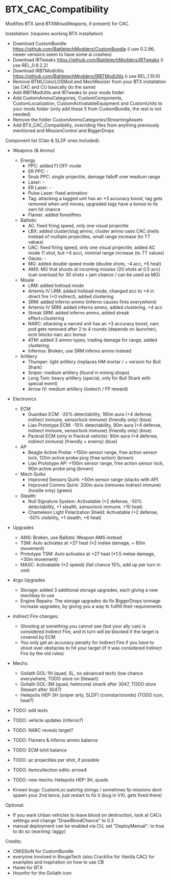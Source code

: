 # BTX_CAC_Compatibility

Modifies BTX (and BTXMinusWeapons, if present) for CAC.

Installation: (requires working BTX installation)
 - Download CustomBundle https://github.com/BattletechModders/CustomBundle		(i use 0.2.96, newer versions seem to have some ai crashes)
 - Download IRTweaks https://github.com/BattletechModders/IRTweaks				(i use REL_0.9.2.2)
 - Download IRBTModUtils https://github.com/BattletechModders/IRBTModUtils		(i use REL_1.10.0)
 - Remove BTMLColorLOSMod and MechResizer from your BTX installation (as CAC and CU basically do the same)
 - Add IRBTModUtils and IRTweaks to your mods folder
 - Add CustomAmmoCategories, CustomComponents, CustomLocalization, CustomActivatableEquipment and CustomUnits to your mods folder (only add these 5 from CustomBundle, the rest is not needed)
 - Remove the folder CustomAmmoCategories/StreamingAssets
 - Add BTX_CAC_Compatibility, overriding files from anything previously mentioned and MissionControl and BiggerDrops


Component list (Clan & SLDF ones included):
- Weapons (& Ammo)
    - Energy
        - PPC: added FI OFF mode
        - ER PPC: -
        - Snub PPC: single projectile, damage falloff over medium range
        - Laser: -
        - ER Laser: -
        - Pulse Laser: fixed animation
        - Tag: attacking a tagged unit has an +3 accuracy boost, tag gets removed when unit moves, upgraded tags have a bonus to its own hit chance
        - Flamer: added forestfires
    - Ballistic
        - AC: fixed firing speed, only one visual projectile
        - LBX: added cluster/slug ammo, cluster ammo uses CAC shells instead of multiple projectiles, small range increase (to TT values)
        - UAC: fixed firing speed, only one visual projectile, added AC mode (1 shot, but +4 acc), minimal range increase (to TT values)
        - Gauss: -
        - MG: added double speed mode (double shots, -4 acc, +5 heat)
		- AMS: MG that shoots at incoming missles (20 shots at 0.5 acc) (can overload for 30 shots + jam chance / can be used as MG)
    - Missle
        - LRM: added hotload mode
        - Artemis IV LRM: added hotload mode, changed acc to +4 in direct fire (+0 indirect), added clustering
        - SRM: added inferno ammo (inferno causes fires everywhere)
        - Artemis IV SRM: added inferno ammo, added clustering, +4 acc
        - Streak SRM: added inferno ammo, added streak effect+clustering
        - NARC: attacking a narced unit has an +3 accuracy boost, narc pod gets removed after 2 to 4 rounds (depends on launcher), ecm blocks narc acc bonus
        - ATM: added 3 ammo types, trading damage for range, added clustering
        - Infernos: Broken, use SRM inferno ammo instead
    - Artillery
        - Thumper: light artillery (replaces HM mortar / + version for Bull Shark)
        - Sniper: medium artillery (found in mining shops)
        - Long Tom: heavy artillery (special, only for Bull Shark with special event)
        - Arrow IV: medium artillery (lostech / FP reward)
- Electronics
    - ECM
        - Guardian ECM: -20% detectability, 180m aura (+4 defense, indirect immune, sensorlock immune) (friendly only) (blue)
        - Liao Prototype ECM: -10% detectability, 90m aura (+4 defense, indirect immune, sensorlock immune) (friendly only) (blue)
        - Packrat ECM (only in Packrat vehicle): 90m aura (+4 defense, indirect immune) (friendly + enemy) (blue)
    - AP
        - Beagle Active Probe: +150m sensor range, free action sensor lock, 120m active probe ping (free action) (brown)
        - Liao Prototype AP: +100m sensor range, free action sensor lock, 90m active probe ping (brown)
    - Mech Quiks
        - Improved Sensors Quirk: +50m sensor range (stacks with AP)
        - Improved Comms Quirk: 200m aura (removes indirect immune) (hostile only) (green)
	- Stealth:
		- Null Signature System: Activatable (+2 defense, -50% detectability, +1 stealth, sensorlock immune, +10 heat)
		- Chameleon Light Polarization Shield: Activatable (+2 defense, -50% visibility, +1 stealth, +6 heat)
- Upgrades
	- AMS: Broken, use Ballistic Weapon AMS instead
	- TSM: Auto activates at >27 heat (\*2 melee damage, + 60m movement)
	- Prototype TSM: Auto activates at >27 heat (\*1.5 melee damage, +30m movement)
	- MASC: Activatable (\*2 speed) (fail chance 15%, add up per turn in use)
- Argo Upgrades
	- Storage: added 3 additional storage upgrades, each giving a new mechbay to use
	- Engine Repairs: The storage upgrades do fix BiggerDrops tonnage increase upgrades, by giving you a way to fullfill their requirements
- Indirect Fire changes:
	- Shooting at something you cannot see (but your ally can) is considered Indirect Fire, and in turn will be blocked if the target is covered by ECM
	- You only get an accuracy penalty for Indirect Fire if you have to shoot over obstacles to hit your target (if it was considered Indirect Fire by the old rules)
- Mechs:
	- Goliath GOL-1H (quad, SL, no advanced tech) (low chance everywhere, TODO store on Stewart)
	- Goliath GOL-3M (quad, helmcore) (marik after 3047, TODO store Stewart after 3047)
	- Helepolis HEP-3H (sniper arty, SLDF) (comstar/snords) (TODO icon, heat?)
 
 - TODO: edit texts
 - TODO: vehicle updates (inferno?)
 - TODO: NARC reveals target?
 - TODO: Flamers & Inferno ammo balance
 - TODO: ECM tohit balance
 - TODO: ac projectiles per shot, if possible
 - TODO: itemcollection edits: arrow4
 - TODO: new mechs: Helepolis HEP-3H, quads
 - Known bugs: CustomLoc patchig strings / sometimes fp missions dont spawn your 2nd lance, just restart to fix it (bug in VXI, gets fixed there)

Optional:
 - If you want Urban vehicles to leave blood on destruction, look at CACs settings and change "DrawBloodChance" to 0.3
 - manual deployment can be enabled via CU, set "DeployManual": to true to do so (warning: laggy)
 
Credits:
- CMiSSioN for CustomBundle
- everyone involved in RougeTech (also Crackfox for Vanilla CAC) for examples and inspiration on how to use CB
- Haree for BTX
- Hounfor for the Goliath icon
